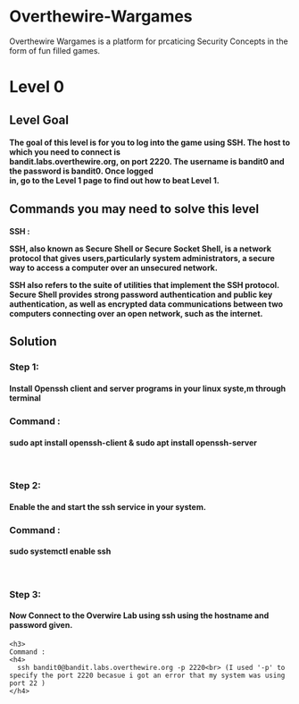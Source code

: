 # Overthewire-Wargames

Overthewire Wargames is a platform for prcaticing Security Concepts in the form of fun filled games.

<h1>Level 0</h1>
<p> 
<h2> Level Goal</h2>
   <h4> The goal of this level is for you to log into the game using SSH. The host to which you need to connect is <br>
        bandit.labs.overthewire.org, on port 2220. The username is bandit0 and the password is bandit0. Once logged <br>
        in, go to the Level 1 page to find out how to beat Level 1. 
   </h4>
</p>
        
  <h2>Commands you may need to solve this level</h2>

  <h4> SSH : <br>
   
   SSH, also known as Secure Shell or Secure Socket Shell, is a network protocol that gives users,particularly system   administrators, a secure way to access a computer over an unsecured network.

   SSH also refers to the suite of utilities that implement the SSH protocol. Secure Shell provides strong password
   authentication and public key authentication, as well as encrypted data communications between two computers         connecting over an open network, such as the internet.
</h4> 

   <h2> Solution</h2>
   
   <h3> Step 1:</h3>
   <h4> 
      Install Openssh client and server programs in your linux syste,m through terminal
   </h4>
   
   <h3>
    Command :
    <h4> 
      sudo apt install openssh-client & sudo apt install openssh-server
    </h4>
   </h3>
   <br>
   
   <h3> Step 2:</h3>
   <h4>
   Enable the and start the ssh service in your system.
   </h4>
   
   <h3>
    Command :
    <h4> 
      sudo systemctl enable ssh
    </h4>
   </h3>
   <br>
   
   <h3> Step 3:</h3>
   <h4>
   Now Connect to the Overwire Lab using ssh using the hostname and password given.
   </h4>
   
    <h3>
    Command :
    <h4> 
      ssh bandit0@bandit.labs.overthewire.org -p 2220<br> (I used '-p' to specify the port 2220 becasue i got an error that my system was using port 22 )
    </h4>
   </h3>
   <br>
   
   
   
   

